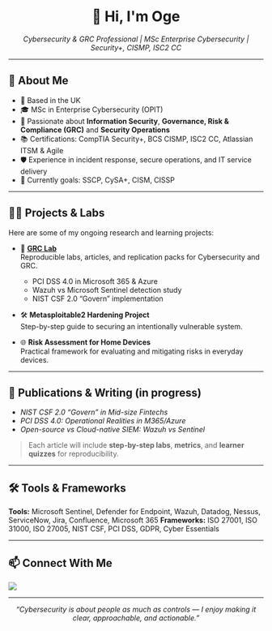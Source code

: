 <!-- Profile README for Oge Ndukuba -->

<h1 align="center">👋 Hi, I'm Oge</h1>

<p align="center">
  <em>Cybersecurity & GRC Professional | MSc Enterprise Cybersecurity | Security+, CISMP, ISC2 CC</em>
</p>

---

## 🚀 About Me
- 📍 Based in the UK  
- 🎓 MSc in Enterprise Cybersecurity (OPIT)  
- 🔐 Passionate about **Information Security**, **Governance, Risk & Compliance (GRC)** and **Security Operations**  
- 📚 Certifications: CompTIA Security+, BCS CISMP, ISC2 CC, Atlassian ITSM & Agile  
- 🛡️ Experience in incident response, secure operations, and IT service delivery  
- 🌱 Currently goals: SSCP, CySA+, CISM, CISSP 

---

## 🧑‍💻 Projects & Labs
Here are some of my ongoing research and learning projects:

- 🔎 **[GRC Lab](https://github.com/oge-n-sudo/grc-lab)**  
  Reproducible labs, articles, and replication packs for Cybersecurity and GRC.  
  - PCI DSS 4.0 in Microsoft 365 & Azure  
  - Wazuh vs Microsoft Sentinel detection study  
  - NIST CSF 2.0 “Govern” implementation  

- 🛠️ **Metasploitable2 Hardening Project**  
  Step-by-step guide to securing an intentionally vulnerable system.  

- 🌐 **Risk Assessment for Home Devices**  
  Practical framework for evaluating and mitigating risks in everyday devices.  

---

## 📝 Publications & Writing (in progress)
- *NIST CSF 2.0 “Govern” in Mid-size Fintechs*  
- *PCI DSS 4.0: Operational Realities in M365/Azure*  
- *Open-source vs Cloud-native SIEM: Wazuh vs Sentinel*  

> Each article will include **step-by-step labs**, **metrics**, and **learner quizzes** for reproducibility.

---

## 🛠️ Tools & Frameworks
**Tools:** Microsoft Sentinel, Defender for Endpoint, Wazuh, Datadog, Nessus, ServiceNow, Jira, Confluence, Microsoft 365
**Frameworks:** ISO 27001, ISO 31000, ISO 27005, NIST CSF, PCI DSS, GDPR, Cyber Essentials  

---

## 📫 Connect With Me
<p align="left">
  <a href="https://www.linkedin.com/in/ndukubaoge/">
    <img src="https://img.shields.io/badge/LinkedIn-Oge%20Ndukuba-blue?style=flat&logo=linkedin" />
  </a>
</p>

---

<p align="center">
  <em>“Cybersecurity is about people as much as controls — I enjoy making it clear, approachable, and actionable.”</em>
</p>
